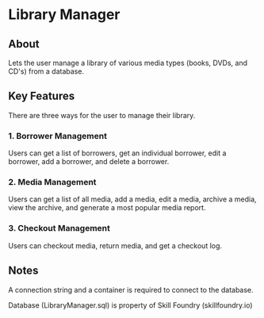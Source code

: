 # Library Manager

## About
Lets the user manage a library of various media types (books, DVDs, and CD's) from a database.

## Key Features
There are three ways for the user to manage their library.

### 1. Borrower Management
Users can get a list of borrowers, get an individual borrower, edit a borrower, add a borrower, and delete a borrower.

### 2. Media Management
Users can get a list of all media, add a media, edit a media, archive a media, view the archive, and generate a most popular media report.

### 3. Checkout Management
Users can checkout media, return media, and get a checkout log.

## Notes
A connection string and a container is required to connect to the database.

Database (LibraryManager.sql) is property of Skill Foundry (skillfoundry.io)
